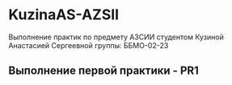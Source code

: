# KuzinaAS-AZSII
Выполнение практик по предмету АЗСИИ студентом Кузиной Анастасией Сергеевной группы: ББМО-02-23
## Выполнение первой практики - PR1
